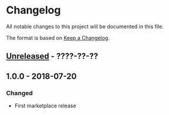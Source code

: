 # Changelog

All notable changes to this project will be documented in this file.

The format is based on [Keep a Changelog](http://keepachangelog.com/en/1.0.0/).

## [Unreleased] - ????-??-??

## 1.0.0 - 2018-07-20
### Changed
- First marketplace release

[Unreleased]: https://github.com/owncloud/files_primary_s3/compare/v1.0.0..HEAD
